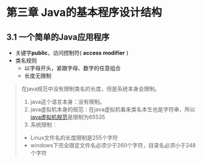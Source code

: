 # 第三章 Java的基本程序设计结构
## 3.1 一个简单的Java应用程序
- 关键字**public**，访问控制符( **access modifier** )
- 类名规则
	- 以字母开头，紧跟字母、数字的任意组合
	- 长度无限制

> 在java规范中没有限制类名的长度，但是系统本身会限制。
> 1. java这个语言本身：没有限制。
> 2. java虚拟机本身的规范：在java虚拟机看来类名本生也是字符串，所以[java虚拟机规范](https://www.baidu.com/s?wd=java%E8%99%9A%E6%8B%9F%E6%9C%BA%E8%A7%84%E8%8C%83&tn=SE_PcZhidaonwhc_ngpagmjz&rsv_dl=gh_pc_zhidao)是限制为65535
> 3. 系统限制：
>  - Linux文件名的长度限制是255个字符
>  - windows下完全限定文件名必须少于260个字符，目录名必须小于248个字符
<!--stackedit_data:
eyJoaXN0b3J5IjpbMTYxODcxMzA2N119
-->